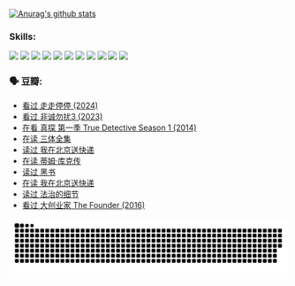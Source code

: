 
[![Anurag's github stats](https://github-readme-stats.vercel.app/api?username=w940853815)](https://github.com/anuraghazra/github-readme-stats)

### Skills:

<code><img height="32" src="https://cdn.jsdelivr.net/npm/simple-icons@v5/icons/python.svg"></code>
<code><img height="32" src="https://cdn.jsdelivr.net/npm/simple-icons@v5/icons/javascript.svg"></code>
<code><img height="32" src="https://cdn.jsdelivr.net/npm/simple-icons@v5/icons/django.svg"></code>
<code><img height="32" src="https://cdn.jsdelivr.net/npm/simple-icons@v5/icons/flask.svg"></code>
<code><img height="32" src="https://cdn.jsdelivr.net/npm/simple-icons@v5/icons/vuetify.svg"></code>
<code><img height="32" src="https://cdn.jsdelivr.net/npm/simple-icons@v5/icons/git.svg"></code>
<code><img height="32" src="https://cdn.jsdelivr.net/npm/simple-icons@v5/icons/docker.svg"></code>
<code><img height="32" src="https://cdn.jsdelivr.net/npm/simple-icons@v5/icons/postgresql.svg"></code>
<code><img height="32" src="https://cdn.jsdelivr.net/npm/simple-icons@v5/icons/elasticsearch.svg"></code>
<code><img height="32" src="https://cdn.jsdelivr.net/npm/simple-icons@v5/icons/macos.svg"></code>
<code><img height="32" src="https://cdn.jsdelivr.net/npm/simple-icons@v5/icons/linux.svg"></code>

### 🗣 豆瓣:

<!-- DOUBAN-ACTIVITIES:START -->
- [看过 走走停停‎ (2024)](https://www.douban.com/people/136069238/status/4684430230/?_i=23537103)
- [看过 非诚勿扰3‎ (2023)](https://www.douban.com/people/136069238/status/4676324100/?_i=23537103)
- [在看 真探 第一季 True Detective Season 1‎ (2014)](https://www.douban.com/people/136069238/status/4673382852/?_i=23537103)
- [在读 三体全集](https://www.douban.com/people/136069238/status/4672842521/?_i=23537103)
- [读过 我在北京送快递](https://www.douban.com/people/136069238/status/4672842036/?_i=23537103)
- [在读 蒂姆·库克传](https://www.douban.com/people/136069238/status/4663517053/?_i=23537103)
- [读过 黑书](https://www.douban.com/people/136069238/status/4663516022/?_i=23537103)
- [在读 我在北京送快递](https://www.douban.com/people/136069238/status/4658098365/?_i=23537104)
- [读过 法治的细节](https://www.douban.com/people/136069238/status/4657347558/?_i=23537104)
- [看过 大创业家 The Founder‎ (2016)](https://www.douban.com/people/136069238/status/4649667693/?_i=23537104)
<!-- DOUBAN-ACTIVITIES:END -->


![Snake animation](https://raw.githubusercontent.com/w940853815/w940853815/output/github-contribution-grid-snake.svg)

<!--
**w940853815/w940853815** is a ✨ _special_ ✨ repository because its `README.md` (this file) appears on your GitHub profile.

Here are some ideas to get you started:

- 🔭 I’m currently working on ...
- 🌱 I’m currently learning ...
- 👯 I’m looking to collaborate on ...
- 🤔 I’m looking for help with ...
- 💬 Ask me about ...
- 📫 How to reach me: ...
- 😄 Pronouns: ...
- ⚡ Fun fact: ...
-->
